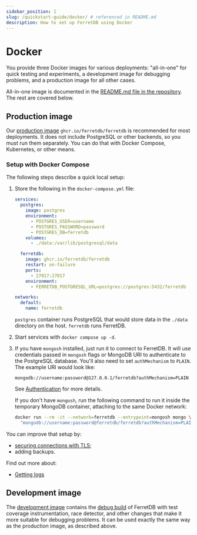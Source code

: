 ```yaml
---
sidebar_position: 1
slug: /quickstart-guide/docker/ # referenced in README.md
description: How to set up FerretDB using Docker
---
```


# Docker

You provide three Docker images for various deployments:
"all-in-one" for quick testing and experiments,
a development image for debugging problems,
and a production image for all other cases.

All-in-one image is documented in the
[README.md file in the repository](https://github.com/FerretDB/FerretDB#quickstart).
The rest are covered below.

## Production image

Our [production image](https://ghcr.io/ferretdb/ferretdb) `ghcr.io/ferretdb/ferretdb`
is recommended for most deployments.
It does not include PostgreSQL or other backends, so you must run them separately.
You can do that with Docker Compose, Kubernetes, or other means.

### Setup with Docker Compose

The following steps describe a quick local setup:

1. Store the following in the `docker-compose.yml` file:

   ```yaml
   services:
     postgres:
       image: postgres
       environment:
         - POSTGRES_USER=username
         - POSTGRES_PASSWORD=password
         - POSTGRES_DB=ferretdb
       volumes:
         - ./data:/var/lib/postgresql/data

     ferretdb:
       image: ghcr.io/ferretdb/ferretdb
       restart: on-failure
       ports:
         - 27017:27017
       environment:
         - FERRETDB_POSTGRESQL_URL=postgres://postgres:5432/ferretdb

   networks:
     default:
       name: ferretdb
   ```

   `postgres` container runs PostgreSQL that would store data in the `./data` directory on the host.
   `ferretdb` runs FerretDB.

2. Start services with `docker compose up -d`.
3. If you have `mongosh` installed, just run it to connect to FerretDB.
   It will use credentials passed in `mongosh` flags or MongoDB URI to authenticate to the PostgreSQL database.
   You'll also need to set `authMechanism` to `PLAIN`.
   The example URI would look like:

   ```text
   mongodb://username:password@127.0.0.1/ferretdb?authMechanism=PLAIN
   ```

   See [Authentication](../security.md#authentication) for more details.

   If you don't have `mongosh`, run the following command to run it inside the temporary MongoDB container,
   attaching to the same Docker network:

   ```sh
   docker run --rm -it --network=ferretdb --entrypoint=mongosh mongo \
     "mongodb://username:password@ferretdb/ferretdb?authMechanism=PLAIN"
   ```

You can improve that setup by:

* [securing connections with TLS](../security.md#securing-connections-with-tls);
* adding backups.

Find out more about:

* [Getting logs](../configuration/logging.md#docker-logs)

## Development image

The [development image](https://ghcr.io/ferretdb/ferretdb-dev)
contains the [debug build](https://pkg.go.dev/github.com/FerretDB/FerretDB/build/version#hdr-Debug_builds)
of FerretDB with test coverage instrumentation, race detector,
and other changes that make it more suitable for debugging problems.
It can be used exactly the same way as the production image, as described above.
